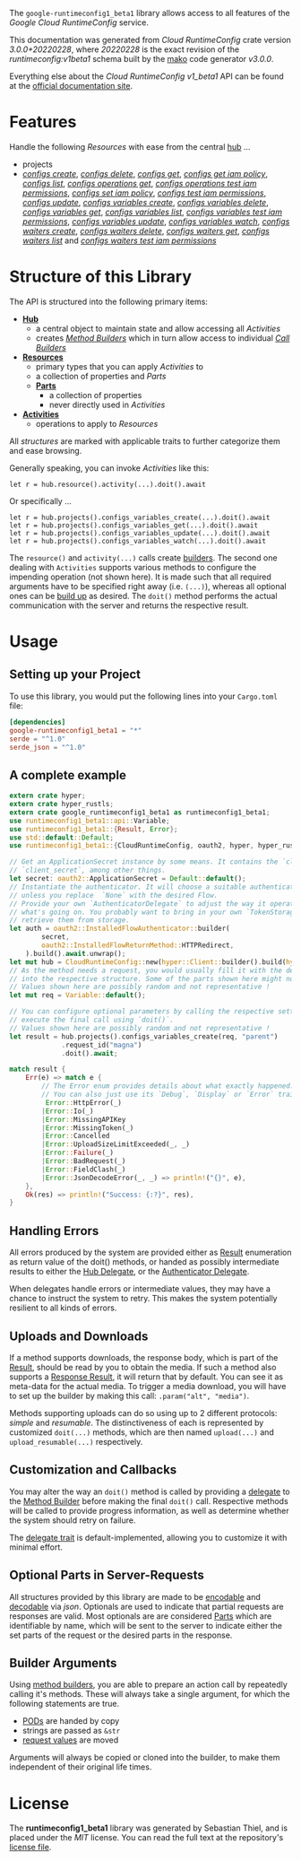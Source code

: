 <!---
DO NOT EDIT !
This file was generated automatically from 'src/mako/api/README.md.mako'
DO NOT EDIT !
-->
The `google-runtimeconfig1_beta1` library allows access to all features of the *Google Cloud RuntimeConfig* service.

This documentation was generated from *Cloud RuntimeConfig* crate version *3.0.0+20220228*, where *20220228* is the exact revision of the *runtimeconfig:v1beta1* schema built by the [mako](http://www.makotemplates.org/) code generator *v3.0.0*.

Everything else about the *Cloud RuntimeConfig* *v1_beta1* API can be found at the
[official documentation site](https://cloud.google.com/deployment-manager/runtime-configurator/).
# Features

Handle the following *Resources* with ease from the central [hub](https://docs.rs/google-runtimeconfig1_beta1/3.0.0+20220228/google_runtimeconfig1_beta1/CloudRuntimeConfig) ... 

* projects
 * [*configs create*](https://docs.rs/google-runtimeconfig1_beta1/3.0.0+20220228/google_runtimeconfig1_beta1/api::ProjectConfigCreateCall), [*configs delete*](https://docs.rs/google-runtimeconfig1_beta1/3.0.0+20220228/google_runtimeconfig1_beta1/api::ProjectConfigDeleteCall), [*configs get*](https://docs.rs/google-runtimeconfig1_beta1/3.0.0+20220228/google_runtimeconfig1_beta1/api::ProjectConfigGetCall), [*configs get iam policy*](https://docs.rs/google-runtimeconfig1_beta1/3.0.0+20220228/google_runtimeconfig1_beta1/api::ProjectConfigGetIamPolicyCall), [*configs list*](https://docs.rs/google-runtimeconfig1_beta1/3.0.0+20220228/google_runtimeconfig1_beta1/api::ProjectConfigListCall), [*configs operations get*](https://docs.rs/google-runtimeconfig1_beta1/3.0.0+20220228/google_runtimeconfig1_beta1/api::ProjectConfigOperationGetCall), [*configs operations test iam permissions*](https://docs.rs/google-runtimeconfig1_beta1/3.0.0+20220228/google_runtimeconfig1_beta1/api::ProjectConfigOperationTestIamPermissionCall), [*configs set iam policy*](https://docs.rs/google-runtimeconfig1_beta1/3.0.0+20220228/google_runtimeconfig1_beta1/api::ProjectConfigSetIamPolicyCall), [*configs test iam permissions*](https://docs.rs/google-runtimeconfig1_beta1/3.0.0+20220228/google_runtimeconfig1_beta1/api::ProjectConfigTestIamPermissionCall), [*configs update*](https://docs.rs/google-runtimeconfig1_beta1/3.0.0+20220228/google_runtimeconfig1_beta1/api::ProjectConfigUpdateCall), [*configs variables create*](https://docs.rs/google-runtimeconfig1_beta1/3.0.0+20220228/google_runtimeconfig1_beta1/api::ProjectConfigVariableCreateCall), [*configs variables delete*](https://docs.rs/google-runtimeconfig1_beta1/3.0.0+20220228/google_runtimeconfig1_beta1/api::ProjectConfigVariableDeleteCall), [*configs variables get*](https://docs.rs/google-runtimeconfig1_beta1/3.0.0+20220228/google_runtimeconfig1_beta1/api::ProjectConfigVariableGetCall), [*configs variables list*](https://docs.rs/google-runtimeconfig1_beta1/3.0.0+20220228/google_runtimeconfig1_beta1/api::ProjectConfigVariableListCall), [*configs variables test iam permissions*](https://docs.rs/google-runtimeconfig1_beta1/3.0.0+20220228/google_runtimeconfig1_beta1/api::ProjectConfigVariableTestIamPermissionCall), [*configs variables update*](https://docs.rs/google-runtimeconfig1_beta1/3.0.0+20220228/google_runtimeconfig1_beta1/api::ProjectConfigVariableUpdateCall), [*configs variables watch*](https://docs.rs/google-runtimeconfig1_beta1/3.0.0+20220228/google_runtimeconfig1_beta1/api::ProjectConfigVariableWatchCall), [*configs waiters create*](https://docs.rs/google-runtimeconfig1_beta1/3.0.0+20220228/google_runtimeconfig1_beta1/api::ProjectConfigWaiterCreateCall), [*configs waiters delete*](https://docs.rs/google-runtimeconfig1_beta1/3.0.0+20220228/google_runtimeconfig1_beta1/api::ProjectConfigWaiterDeleteCall), [*configs waiters get*](https://docs.rs/google-runtimeconfig1_beta1/3.0.0+20220228/google_runtimeconfig1_beta1/api::ProjectConfigWaiterGetCall), [*configs waiters list*](https://docs.rs/google-runtimeconfig1_beta1/3.0.0+20220228/google_runtimeconfig1_beta1/api::ProjectConfigWaiterListCall) and [*configs waiters test iam permissions*](https://docs.rs/google-runtimeconfig1_beta1/3.0.0+20220228/google_runtimeconfig1_beta1/api::ProjectConfigWaiterTestIamPermissionCall)




# Structure of this Library

The API is structured into the following primary items:

* **[Hub](https://docs.rs/google-runtimeconfig1_beta1/3.0.0+20220228/google_runtimeconfig1_beta1/CloudRuntimeConfig)**
    * a central object to maintain state and allow accessing all *Activities*
    * creates [*Method Builders*](https://docs.rs/google-runtimeconfig1_beta1/3.0.0+20220228/google_runtimeconfig1_beta1/client::MethodsBuilder) which in turn
      allow access to individual [*Call Builders*](https://docs.rs/google-runtimeconfig1_beta1/3.0.0+20220228/google_runtimeconfig1_beta1/client::CallBuilder)
* **[Resources](https://docs.rs/google-runtimeconfig1_beta1/3.0.0+20220228/google_runtimeconfig1_beta1/client::Resource)**
    * primary types that you can apply *Activities* to
    * a collection of properties and *Parts*
    * **[Parts](https://docs.rs/google-runtimeconfig1_beta1/3.0.0+20220228/google_runtimeconfig1_beta1/client::Part)**
        * a collection of properties
        * never directly used in *Activities*
* **[Activities](https://docs.rs/google-runtimeconfig1_beta1/3.0.0+20220228/google_runtimeconfig1_beta1/client::CallBuilder)**
    * operations to apply to *Resources*

All *structures* are marked with applicable traits to further categorize them and ease browsing.

Generally speaking, you can invoke *Activities* like this:

```Rust,ignore
let r = hub.resource().activity(...).doit().await
```

Or specifically ...

```ignore
let r = hub.projects().configs_variables_create(...).doit().await
let r = hub.projects().configs_variables_get(...).doit().await
let r = hub.projects().configs_variables_update(...).doit().await
let r = hub.projects().configs_variables_watch(...).doit().await
```

The `resource()` and `activity(...)` calls create [builders][builder-pattern]. The second one dealing with `Activities` 
supports various methods to configure the impending operation (not shown here). It is made such that all required arguments have to be 
specified right away (i.e. `(...)`), whereas all optional ones can be [build up][builder-pattern] as desired.
The `doit()` method performs the actual communication with the server and returns the respective result.

# Usage

## Setting up your Project

To use this library, you would put the following lines into your `Cargo.toml` file:

```toml
[dependencies]
google-runtimeconfig1_beta1 = "*"
serde = "^1.0"
serde_json = "^1.0"
```

## A complete example

```Rust
extern crate hyper;
extern crate hyper_rustls;
extern crate google_runtimeconfig1_beta1 as runtimeconfig1_beta1;
use runtimeconfig1_beta1::api::Variable;
use runtimeconfig1_beta1::{Result, Error};
use std::default::Default;
use runtimeconfig1_beta1::{CloudRuntimeConfig, oauth2, hyper, hyper_rustls};

// Get an ApplicationSecret instance by some means. It contains the `client_id` and 
// `client_secret`, among other things.
let secret: oauth2::ApplicationSecret = Default::default();
// Instantiate the authenticator. It will choose a suitable authentication flow for you, 
// unless you replace  `None` with the desired Flow.
// Provide your own `AuthenticatorDelegate` to adjust the way it operates and get feedback about 
// what's going on. You probably want to bring in your own `TokenStorage` to persist tokens and
// retrieve them from storage.
let auth = oauth2::InstalledFlowAuthenticator::builder(
        secret,
        oauth2::InstalledFlowReturnMethod::HTTPRedirect,
    ).build().await.unwrap();
let mut hub = CloudRuntimeConfig::new(hyper::Client::builder().build(hyper_rustls::HttpsConnector::with_native_roots()), auth);
// As the method needs a request, you would usually fill it with the desired information
// into the respective structure. Some of the parts shown here might not be applicable !
// Values shown here are possibly random and not representative !
let mut req = Variable::default();

// You can configure optional parameters by calling the respective setters at will, and
// execute the final call using `doit()`.
// Values shown here are possibly random and not representative !
let result = hub.projects().configs_variables_create(req, "parent")
             .request_id("magna")
             .doit().await;

match result {
    Err(e) => match e {
        // The Error enum provides details about what exactly happened.
        // You can also just use its `Debug`, `Display` or `Error` traits
         Error::HttpError(_)
        |Error::Io(_)
        |Error::MissingAPIKey
        |Error::MissingToken(_)
        |Error::Cancelled
        |Error::UploadSizeLimitExceeded(_, _)
        |Error::Failure(_)
        |Error::BadRequest(_)
        |Error::FieldClash(_)
        |Error::JsonDecodeError(_, _) => println!("{}", e),
    },
    Ok(res) => println!("Success: {:?}", res),
}

```
## Handling Errors

All errors produced by the system are provided either as [Result](https://docs.rs/google-runtimeconfig1_beta1/3.0.0+20220228/google_runtimeconfig1_beta1/client::Result) enumeration as return value of
the doit() methods, or handed as possibly intermediate results to either the 
[Hub Delegate](https://docs.rs/google-runtimeconfig1_beta1/3.0.0+20220228/google_runtimeconfig1_beta1/client::Delegate), or the [Authenticator Delegate](https://docs.rs/yup-oauth2/*/yup_oauth2/trait.AuthenticatorDelegate.html).

When delegates handle errors or intermediate values, they may have a chance to instruct the system to retry. This 
makes the system potentially resilient to all kinds of errors.

## Uploads and Downloads
If a method supports downloads, the response body, which is part of the [Result](https://docs.rs/google-runtimeconfig1_beta1/3.0.0+20220228/google_runtimeconfig1_beta1/client::Result), should be
read by you to obtain the media.
If such a method also supports a [Response Result](https://docs.rs/google-runtimeconfig1_beta1/3.0.0+20220228/google_runtimeconfig1_beta1/client::ResponseResult), it will return that by default.
You can see it as meta-data for the actual media. To trigger a media download, you will have to set up the builder by making
this call: `.param("alt", "media")`.

Methods supporting uploads can do so using up to 2 different protocols: 
*simple* and *resumable*. The distinctiveness of each is represented by customized 
`doit(...)` methods, which are then named `upload(...)` and `upload_resumable(...)` respectively.

## Customization and Callbacks

You may alter the way an `doit()` method is called by providing a [delegate](https://docs.rs/google-runtimeconfig1_beta1/3.0.0+20220228/google_runtimeconfig1_beta1/client::Delegate) to the 
[Method Builder](https://docs.rs/google-runtimeconfig1_beta1/3.0.0+20220228/google_runtimeconfig1_beta1/client::CallBuilder) before making the final `doit()` call. 
Respective methods will be called to provide progress information, as well as determine whether the system should 
retry on failure.

The [delegate trait](https://docs.rs/google-runtimeconfig1_beta1/3.0.0+20220228/google_runtimeconfig1_beta1/client::Delegate) is default-implemented, allowing you to customize it with minimal effort.

## Optional Parts in Server-Requests

All structures provided by this library are made to be [encodable](https://docs.rs/google-runtimeconfig1_beta1/3.0.0+20220228/google_runtimeconfig1_beta1/client::RequestValue) and 
[decodable](https://docs.rs/google-runtimeconfig1_beta1/3.0.0+20220228/google_runtimeconfig1_beta1/client::ResponseResult) via *json*. Optionals are used to indicate that partial requests are responses 
are valid.
Most optionals are are considered [Parts](https://docs.rs/google-runtimeconfig1_beta1/3.0.0+20220228/google_runtimeconfig1_beta1/client::Part) which are identifiable by name, which will be sent to 
the server to indicate either the set parts of the request or the desired parts in the response.

## Builder Arguments

Using [method builders](https://docs.rs/google-runtimeconfig1_beta1/3.0.0+20220228/google_runtimeconfig1_beta1/client::CallBuilder), you are able to prepare an action call by repeatedly calling it's methods.
These will always take a single argument, for which the following statements are true.

* [PODs][wiki-pod] are handed by copy
* strings are passed as `&str`
* [request values](https://docs.rs/google-runtimeconfig1_beta1/3.0.0+20220228/google_runtimeconfig1_beta1/client::RequestValue) are moved

Arguments will always be copied or cloned into the builder, to make them independent of their original life times.

[wiki-pod]: http://en.wikipedia.org/wiki/Plain_old_data_structure
[builder-pattern]: http://en.wikipedia.org/wiki/Builder_pattern
[google-go-api]: https://github.com/google/google-api-go-client

# License
The **runtimeconfig1_beta1** library was generated by Sebastian Thiel, and is placed 
under the *MIT* license.
You can read the full text at the repository's [license file][repo-license].

[repo-license]: https://github.com/Byron/google-apis-rsblob/main/LICENSE.md
